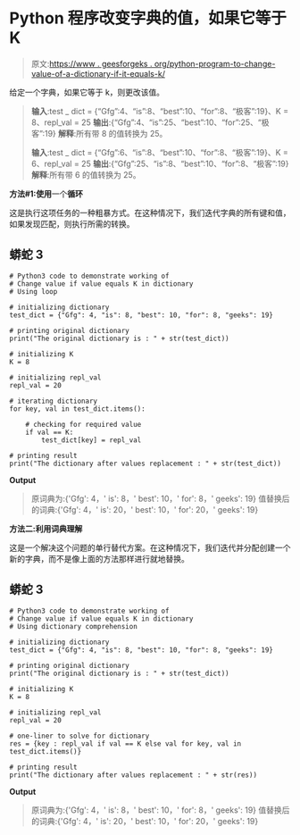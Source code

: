 # Python 程序改变字典的值，如果它等于 K

> 原文:[https://www . geesforgeks . org/python-program-to-change-value-of-a-dictionary-if-it-equals-k/](https://www.geeksforgeeks.org/python-program-to-change-the-value-of-a-dictionary-if-it-equals-k/)

给定一个字典，如果它等于 k，则更改该值。

> **输入**:test _ dict = {“Gfg”:4、“is”:8、“best”:10、“for”:8、“极客”:19}、K = 8、repl_val = 25
> **输出**:{“Gfg”:4、“is”:25、“best”:10、“for”:25、“极客”:19}
> **解释**:所有带 8 的值转换为 25。
> 
> **输入**:test _ dict = {“Gfg”:6、“is”:8、“best”:10、“for”:8、“极客”:19}、K = 6、repl_val = 25
> **输出**:{“Gfg”:25、“is”:8、“best”:10、“for”:8、“极客”:19}
> **解释**:所有带 6 的值转换为 25。

**方法#1:使用**一个**循环**

这是执行这项任务的一种粗暴方式。在这种情况下，我们迭代字典的所有键和值，如果发现匹配，则执行所需的转换。

## 蟒蛇 3

```
# Python3 code to demonstrate working of 
# Change value if value equals K in dictionary
# Using loop

# initializing dictionary
test_dict = {"Gfg": 4, "is": 8, "best": 10, "for": 8, "geeks": 19}

# printing original dictionary
print("The original dictionary is : " + str(test_dict))

# initializing K  
K = 8

# initializing repl_val 
repl_val = 20

# iterating dictionary
for key, val in test_dict.items():

    # checking for required value
    if val == K:
        test_dict[key] = repl_val

# printing result 
print("The dictionary after values replacement : " + str(test_dict))
```

**Output**

> 原词典为:{'Gfg': 4，' is': 8，' best': 10，' for': 8，' geeks': 19}
> 值替换后的词典:{'Gfg': 4，' is': 20，' best': 10，' for': 20，' geeks': 19}

**方法二:利用词典理解**

这是一个解决这个问题的单行替代方案。在这种情况下，我们迭代并分配创建一个新的字典，而不是像上面的方法那样进行就地替换。

## 蟒蛇 3

```
# Python3 code to demonstrate working of 
# Change value if value equals K in dictionary
# Using dictionary comprehension

# initializing dictionary
test_dict = {"Gfg": 4, "is": 8, "best": 10, "for": 8, "geeks": 19}

# printing original dictionary
print("The original dictionary is : " + str(test_dict))

# initializing K  
K = 8

# initializing repl_val 
repl_val = 20

# one-liner to solve for dictionary
res = {key : repl_val if val == K else val for key, val in test_dict.items()}

# printing result 
print("The dictionary after values replacement : " + str(res))
```

**Output**

> 原词典为:{'Gfg': 4，' is': 8，' best': 10，' for': 8，' geeks': 19}
> 值替换后的词典:{'Gfg': 4，' is': 20，' best': 10，' for': 20，' geeks': 19}